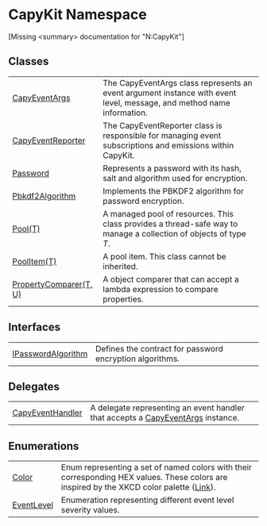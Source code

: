 # CapyKit Namespace


\[Missing &lt;summary&gt; documentation for "N:CapyKit"\]



## Classes
<table>
<tr>
<td><a href="T_CapyKit_CapyEventArgs.md">CapyEventArgs</a></td>
<td>The CapyEventArgs class represents an event argument instance with event level, message, and method name information.</td></tr>
<tr>
<td><a href="T_CapyKit_CapyEventReporter.md">CapyEventReporter</a></td>
<td>The CapyEventReporter class is responsible for managing event subscriptions and emissions within CapyKit.</td></tr>
<tr>
<td><a href="T_CapyKit_Password.md">Password</a></td>
<td>Represents a password with its hash, salt and algorithm used for encryption.</td></tr>
<tr>
<td><a href="T_CapyKit_Pbkdf2Algorithm.md">Pbkdf2Algorithm</a></td>
<td>Implements the PBKDF2 algorithm for password encryption.</td></tr>
<tr>
<td><a href="T_CapyKit_Pool_1.md">Pool(T)</a></td>
<td>A managed pool of resources. This class provides a thread-safe way to manage a collection of objects of type <em>T</em>.</td></tr>
<tr>
<td><a href="T_CapyKit_PoolItem_1.md">PoolItem(T)</a></td>
<td>A pool item. This class cannot be inherited.</td></tr>
<tr>
<td><a href="T_CapyKit_PropertyComparer_2.md">PropertyComparer(T, U)</a></td>
<td>A object comparer that can accept a lambda expression to compare properties.</td></tr>
</table>

## Interfaces
<table>
<tr>
<td><a href="T_CapyKit_IPasswordAlgorithm.md">IPasswordAlgorithm</a></td>
<td>Defines the contract for password encryption algorithms.</td></tr>
</table>

## Delegates
<table>
<tr>
<td><a href="T_CapyKit_CapyEventHandler.md">CapyEventHandler</a></td>
<td>A delegate representing an event handler that accepts a <a href="T_CapyKit_CapyEventArgs.md">CapyEventArgs</a> instance.</td></tr>
</table>

## Enumerations
<table>
<tr>
<td><a href="T_CapyKit_Color.md">Color</a></td>
<td>Enum representing a set of named colors with their corresponding HEX values. These colors are inspired by the XKCD color palette (<a href="https://xkcd.com/color/rgb/" target="_blank" rel="noopener noreferrer">Link</a>).</td></tr>
<tr>
<td><a href="T_CapyKit_EventLevel.md">EventLevel</a></td>
<td>Enumeration representing different event level severity values.</td></tr>
</table>